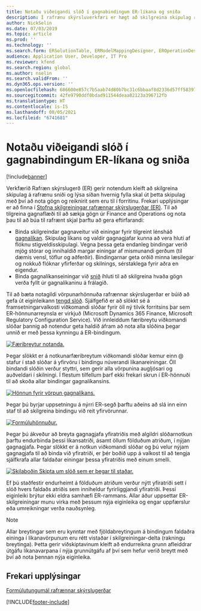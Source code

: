 ```yaml
---
title: Notaðu viðeigandi slóð í gagnabindingum ER-líkana og sniða
description: Í rafrænu skýrsluverkfæri er hægt að skilgreina skipulag rafræns sniðs og lýsa því síðan hvernig á að fylla þetta út.
author: NickSelin
ms.date: 07/03/2019
ms.topic: article
ms.prod: ''
ms.technology: ''
ms.search.form: ERSolutionTable, ERModelMappingDesigner, EROperationDesigner, ERExpressionDesignerFormula
audience: Application User, Developer, IT Pro
ms.reviewer: kfend
ms.search.region: global
ms.author: nselin
ms.search.validFrom: ''
ms.dyn365.ops.version: ''
ms.openlocfilehash: 686600e857c7b5aab74d80b7bc31c6bbaaf8d2336d57ff5839752d0ff33def84
ms.sourcegitcommit: 42fe9790ddf0bdad911544deaa82123a396712fb
ms.translationtype: HT
ms.contentlocale: is-IS
ms.lasthandoff: 08/05/2021
ms.locfileid: "6741681"
---
```

# <a name="use-a-relative-path-in-data-bindings-of-er-models-and-formats"></a>Notaðu viðeigandi slóð í gagnabindingum ER-líkana og sniða

[!include[banner](../includes/banner.md)]

Verkfærið Rafræn skýrslugerð (ER) gerir notendum kleift að skilgreina skipulag á rafrænu sniði og lýsa síðan hvernig fylla skal út þetta skipulag með því að nota gögn og reiknirit sem eru til í forritinu. Frekari upplýsingar er að finna í [Stofna skilgreiningar rafrænnar skýrslugerðar (ER)](electronic-reporting-configuration.md). Til að tilgreina gagnaflæði til að sækja gögn úr Finance and Operations og nota þau til að búa til rafrænt skjal þarftu að gera eftirfarandi:

- Binda skilgreindar gagnaveitur við einingar fyrir tilgreint lénsháð [gagnalíkan](general-electronic-reporting.md#data-model-and-model-mapping-components). Skipulag líkans og valdir gagnagjafar kunna að vera hluti af flóknu stigveldisskipulagi. Vegna þessa geta endanleg bindingar verið mjög stórar og innihaldið margar einingar af mismunandi gerðum (til dæmis vensl, töflur og aðferðir). Bindingarnar geta orðið minna læsilegar og nokkuð flóknar yfirferðar og skilnings, sérstaklega fyrir aðra en eigendur. 
- Binda gagnalíkanseiningar við [snið](general-electronic-reporting.md#FormatComponentOutbound) íhluti til að skilgreina hvaða gögn verða fyllt úr gagnalíkaninu á frálagið.

Til að bæta notagildi vörpunarhönnuða rafrænnar skýrslugerðar er búið að gefa út eiginleikann [tengd slóð](er-formula-language.md#relative-path). Sjálfgefið er að slökkt sé á framsetningarvalkosti viðkomandi slóðar fyrir öll ný tilvik forritsins þar sem ER-hönnunarreynsla er virkjuð (Microsoft Dynamics 365 Finance, Microsoft Regulatory Configuration Service). Við innleiddum færibreytu viðkomandi slóðar þannig að notendur geta haldið áfram að nota alla slóðina þegar unnið er með þessa kynningu á ER-bindingum.

[![Færibreytur notanda.](./media/relative-path-01.png)](./media/relative-path-01.png)

 
Þegar slökkt er á notkunarfæribreytum viðkomandi slóðar kemur einn @ stafur í stað slóðar á yfirvöru í bindingu núverandi líkanareiningar. Öll bindandi slóðin verður styttri, sem gerir alla vörpunina augljósari og auðveldari í skilningi. Í flestum tilfellum þarf ekki frekari skrun í ER-hönnuði til að skoða allar bindingar gagnalíkansins.

[![Hönnun fyrir vörpun gagnalíkans.](./media/relative-path-02.png)](./media/relative-path-02.png)
 
Þegar þú byrjar uppsetningu á nýrri ER-segð þarftu aðeins að slá inn einn staf til að skilgreina bindingu við reit yfirvörunnar.

[![Formúluhönnuður.](./media/relative-path-03.png)](./media/relative-path-03.png)
 
Þegar þú ákveður að breyta gagnagjafa yfiratriðis með algildri slóðarnotkun þarftu endurbinda þessi líkansatriði, ásamt öllum földuðum atriðum, í nýjan gagnagjafa. Þegar slökkt er á notkun viðkomandi slóðar og þú velur nýjam gagnagjafa til að binda við yfiratriði, er þér boðið upp á valkost til að tengja sjálfkrafa allar faldaðar einingar þessa yfiratriðis með einum smelli.

[![Skilaboðin Skipta um slóð sem er þegar til staðar.](./media/relative-path-04.png)](./media/relative-path-04.png)
 
Ef þú staðfestir endurheimt á földuðum atriðum verður nýtt yfiratriði sett í slóð hvers faldaðs atriðis sem inniheldur fyrirliggjandi yfiratriði.
Þessi eiginleiki brýtur ekki eldra samhæfi ER-rammans. Allar áður uppsettar ER-skilgreiningar munu virka með þessum nýja eiginleika og engar uppfærslur eða umreikningar verða nauðsynleg.

> [!NOTE]
> Allar breytingar sem eru kynntar með fjöldabreytingum á bindingum faldaðra eininga í líkanavörpunum eru rétt vistaðar í skilgreiningar-delta (rakningu breytinga). Þetta gerir viðskiptavinum kleift að endurreikna grunn afleiddrar útgáfu líkanavarpana í nýja grunnútgáfu af því sem hefur verið breytt með því að nota þennan nýja eiginleika.

## <a name="additional-resources"></a>Frekari upplýsingar

[Formúlutungumál rafrænnar skýrslugerðar](er-formula-language.md)


[!INCLUDE[footer-include](../../../includes/footer-banner.md)]